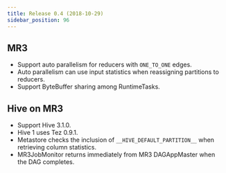 ```yaml
---
title: Release 0.4 (2018-10-29)
sidebar_position: 96
---
```


## MR3
  - Support auto parallelism for reducers with `ONE_TO_ONE` edges.
  - Auto parallelism can use input statistics when reassigning partitions to reducers.
  - Support ByteBuffer sharing among RuntimeTasks.

## Hive on MR3
  - Support Hive 3.1.0.
  - Hive 1 uses Tez 0.9.1.
  - Metastore checks the inclusion of `__HIVE_DEFAULT_PARTITION__` when retrieving column statistics.
  - MR3JobMonitor returns immediately from MR3 DAGAppMaster when the DAG completes.

